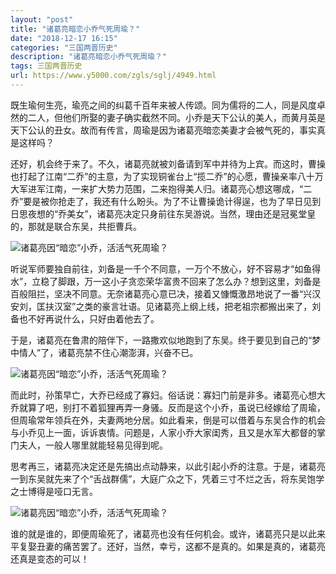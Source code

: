 ```yaml
---
layout: "post"
title: "诸葛亮暗恋小乔气死周瑜？"
date: "2018-12-17 16:15"
categories: "三国两晋历史"
description: "诸葛亮暗恋小乔气死周瑜？"
tags: 三国两晋历史
url: https://www.y5000.com/zgls/sglj/4949.html
---
```






既生瑜何生亮，瑜亮之间的纠葛千百年来被人传颂。同为儒将的二人，同是风度卓然的二人，但他们所娶的妻子确实截然不同。小乔是天下公认的美人，而黄月英是天下公认的丑女。故而有传言，周瑜是因为诸葛亮暗恋美妻才会被气死的，事实真是这样吗？

还好，机会终于来了。不久，诸葛亮就被刘备请到军中并待为上宾。而这时，曹操也打起了江南“二乔”的主意，为了实现铜雀台上“揽二乔”的心愿，曹操亲率八十万大军进军江南，一来扩大势力范围，二来抱得美人归。诸葛亮心想这哪成，“二乔”要是被你抢走了，我还有什么盼头。为了不让曹操诡计得逞，也为了早日见到日思夜想的“乔美女”，诸葛亮决定只身前往东吴游说。当然，理由还是冠冕堂皇的，那就是联合东吴，共拒曹兵。

![诸葛亮因“暗恋”小乔，活活气死周瑜？](/uploads/allimg/161110/6-161110095A9327.JPG)

听说军师要独自前往，刘备是一千个不同意，一万个不放心，好不容易才“如鱼得水”，立稳了脚跟，万一这小子贪恋荣华富贵不回来了怎么办？想到这里，刘备是百般阻拦，坚决不同意。无奈诸葛亮心意已决，接着又慷慨激昂地说了一番“兴汉安刘，匡扶汉室”之类的豪言壮语。见诸葛亮上纲上线，把老祖宗都搬出来了，刘备也不好再说什么，只好由着他去了。

于是，诸葛亮在鲁肃的陪伴下，一路撒欢似地跑到了东吴。终于要见到自己的“梦中情人”了，诸葛亮禁不住心潮澎湃，兴奋不已。

![诸葛亮因“暗恋”小乔，活活气死周瑜？](/uploads/allimg/161110/6-161110095G4F3.JPG)

而此时，孙策早亡，大乔已经成了寡妇。俗话说：寡妇门前是非多。诸葛亮心想大乔就算了吧，别打不着狐狸再弄一身骚。反而是这个小乔，虽说已经嫁给了周瑜，但周瑜常年领兵在外，夫妻两地分居。如此看来，倒是可以借着与东吴合作的机会与小乔见上一面，诉诉衷情。问题是，人家小乔大家闺秀，且又是水军大都督的掌门夫人，一般人哪里就能轻易见得到呢。

思考再三，诸葛亮决定还是先搞出点动静来，以此引起小乔的注意。于是，诸葛亮一到东吴就先来了个“舌战群儒”，大庭广众之下，凭着三寸不烂之舌，将东吴饱学之士博得是哑口无言。

![诸葛亮因“暗恋”小乔，活活气死周瑜？](/uploads/allimg/161110/6-161110095Hc24.JPG)

谁的就是谁的，即便周瑜死了，诸葛亮也没有任何机会。或许，诸葛亮只是以此来平复娶丑妻的痛苦罢了。还好，当然，幸亏，这都不是真的。如果是真的，诸葛亮还真是变态的可以！
